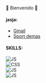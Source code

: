 🌱 Bienvenido 👋

<!--
**Raprt08/raprt08** is a ✨ _special_ ✨ repository because its `README.md` (this file) appears on your GitHub profile.

Here are some ideas to get you started:

- 🔭 I’m currently working on ...
- 🌱 I’m currently learning ...
- 👯 I’m looking to collaborate on ...
- 🤔 I’m looking for help with ...
- 💬 Ask me about ...
- 📫 How to reach me: ...
- 😄 Pronouns: ...
- ⚡ Fun fact: ...
-->
#### jasja:

- [Gmail](https://gmail.com.mx)
- [Sport demas](https://google.com.mx)

#### SKILLS:

![JS](https://img.shields.io/badge/JavaScrpt-0095D5?style=for-the-badge&logo=appveyor&query=<//data/subdata>&color=white&labelColor=101010)</br>
![CSS](https://img.shields.io/badge/CSS-0095D5?style=for-the-badge&logo=appveyor&query=<//data/subdata>&color=white&labelColor=101010)</br>
![JS](https://img.shields.io/badge/JavaScrpt-0095D5?style=for-the-badge&logo=appveyor&query=<//data/subdata>&color=white&labelColor=101010)</br>
![JS](https://img.shields.io/badge/JavaScrpt-0095D5?style=for-the-badge&logo=appveyor&query=<//data/subdata>&color=white&labelColor=101010)

